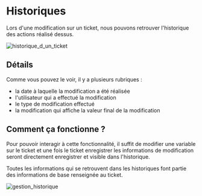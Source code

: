 # Historiques

Lors d'une modification sur un ticket, nous pouvons retrouver l'historique des actions réalisé dessus.

![historique_d_un_ticket](assets/historique/historique_d_un_ticket.png)

## Détails

Comme vous pouvez le voir, il y a plusieurs rubriques :

- la date à laquelle la modification a été réalisée
- l'utilisateur qui a effectué la modification
- le type de modification effectué
- la modification qui affiche la valeur final de la modification

## Comment ça fonctionne ?

Pour pouvoir interagir à cette fonctionnalité, il suffit de modifier une variable sur le ticket et une fois le ticket enregistrer les informations de modification seront directement enregistrer et visible dans l'historique.

Toutes les informations qui se retrouvent dans les historiques font partie des informations de base renseignée au ticket.

![gestion_historique](assets/historique/gestion_historique.gif)

